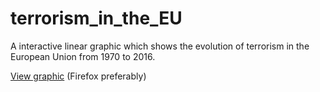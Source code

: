 # terrorism_in_the_EU
A interactive linear graphic which shows the evolution of terrorism in the European Union from 1970 to 2016.

[View graphic](https://pabvald.github.io/terrorism_in_the_EU) (Firefox preferably)
